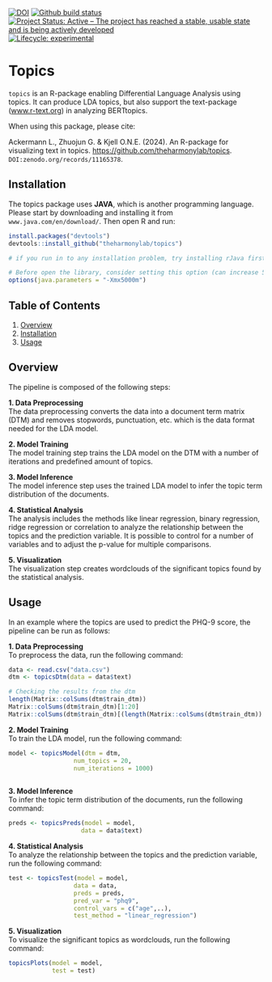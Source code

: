 
<!-- README.md is generated from README.Rmd. Please edit that file -->
<!-- badges: start -->

[![DOI](https://zenodo.org/badge/785738351.svg)](https://zenodo.org/doi/10.5281/zenodo.11165377)
[![Github build
status](https://github.com/theharmonylab/topics/workflows/R-CMD-check/badge.svg)](https://github.com/theharmonylab/topics/actions)
[![Project Status: Active – The project has reached a stable, usable
state and is being actively
developed](https://www.repostatus.org/badges/latest/active.svg)](https://www.repostatus.org/#active)
[![Lifecycle:
experimental](https://img.shields.io/badge/lifecycle-experimental-blue.svg)](https://lifecycle.r-lib.org/articles/stages.html#maturing-1)

<!-- 
&#10;[![codecov](https://codecov.io/gh/theharmonylab/topics/graph/badge.svg?token=7ZTWBNIVCX)](https://app.codecov.io/gh/theharmonylab/topics/)
&#10;[![CRAN  Downloads](https://cranlogs.r-pkg.org/badges/grand-total/text)](https://CRAN.R-project.org/package=text)
&#10;[![codecov](https://codecov.io/gh/oscarkjell/text/branch/master/graph/badge.svg?)](https://app.codecov.io/gh/oscarkjell/text)
<!-- badges: end -->

# Topics

`topics` is an R-package enabling Differential Language Analysis using
topics. It can produce LDA topics, but also support the text-package
(www.r-text.org) in analyzing BERTtopics.

When using this package, please cite:

Ackermann L., Zhuojun G. & Kjell O.N.E. (2024). An R-package for
visualizing text in topics. <https://github.com/theharmonylab/topics>.
`DOI:zenodo.org/records/11165378`.

## Installation

The topics package uses <b>JAVA</b>, which is another programming
language. Please start by downloading and installing it from
`www.java.com/en/download/`. Then open R and run:

``` r
install.packages("devtools")
devtools::install_github("theharmonylab/topics")

# if you run in to any installation problem, try installing rJava first.

# Before open the library, consider setting this option (can increase 5000);  without it the code may ran out of memory
options(java.parameters = "-Xmx5000m")

```

## Table of Contents

1.  [Overview](#overview)
2.  [Installation](#installation)
3.  [Usage](#usage)

## Overview

The pipeline is composed of the following steps:

**1. Data Preprocessing**<br> The data preprocessing converts the data
into a document term matrix (DTM) and removes stopwords, punctuation,
etc. which is the data format needed for the LDA model.

**2. Model Training**<br> The model training step trains the LDA model
on the DTM with a number of iterations and predefined amount of topics.

**3. Model Inference**<br> The model inference step uses the trained LDA
model to infer the topic term distribution of the documents.

**4. Statistical Analysis**<br> The analysis includes the methods like
linear regression, binary regression, ridge regression or correlation to
analyze the relationship between the topics and the prediction variable.
It is possible to control for a number of variables and to adjust the
p-value for multiple comparisons.

**5. Visualization**<br> The visualization step creates wordclouds of
the significant topics found by the statistical analysis.

## Usage

In an example where the topics are used to predict the PHQ-9 score, the
pipeline can be run as follows:

**1. Data Preprocessing**<br> To preprocess the data, run the following
command:

``` r
data <- read.csv("data.csv")
dtm <- topicsDtm(data = data$text)

# Checking the results from the dtm
length(Matrix::colSums(dtm$train_dtm))
Matrix::colSums(dtm$train_dtm)[1:20]
Matrix::colSums(dtm$train_dtm)[(length(Matrix::colSums(dtm$train_dtm)) - 100):length(Matrix::colSums(dtm$train_dtm))]
```

**2. Model Training**<br> To train the LDA model, run the following
command:

``` r
model <- topicsModel(dtm = dtm,
                  num_topics = 20,
                  num_iterations = 1000)
                  
```

**3. Model Inference**<br> To infer the topic term distribution of the
documents, run the following command:

``` r
preds <- topicsPreds(model = model,
                    data = data$text)
```

**4. Statistical Analysis**<br> To analyze the relationship between the
topics and the prediction variable, run the following command:

``` r
test <- topicsTest(model = model,
                  data = data,
                  preds = preds,
                  pred_var = "phq9",
                  control_vars = c("age",..),
                  test_method = "linear_regression")
```

**5. Visualization**<br> To visualize the significant topics as
wordclouds, run the following command:

``` r
topicsPlots(model = model,
            test = test)
```
